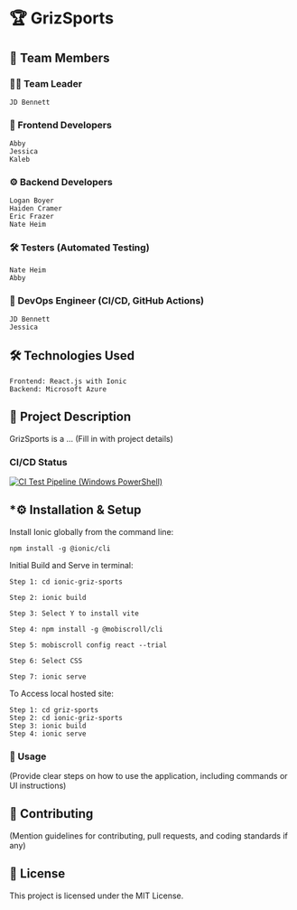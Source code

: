 # **🏆 GrizSports**


👥 Team Members
---------------------------------------------------------------------------------------------------
### **👨‍💻 Team Leader**

    JD Bennett

### **🎨 Frontend Developers**

    Abby
    Jessica
    Kaleb

### **⚙️ Backend Developers**

    Logan Boyer
    Haiden Cramer
    Eric Frazer
    Nate Heim

### **🛠 Testers (Automated Testing)**

    Nate Heim
    Abby

### **🚀 DevOps Engineer (CI/CD, GitHub Actions)**

    JD Bennett
    Jessica

## **🛠 Technologies Used**

    Frontend: React.js with Ionic
    Backend: Microsoft Azure

## **📌 Project Description**

GrizSports is a ... (Fill in with project details)

### **CI/CD Status**
[![CI Test Pipeline (Windows PowerShell)](https://github.com/jdbennett1/griz-sports/actions/workflows/main.yml/badge.svg)](https://github.com/jdbennett1/griz-sports/actions/workflows/main.yml)

## ***⚙️ Installation & Setup**

Install Ionic globally from the command line:

```
npm install -g @ionic/cli
```

Initial Build and Serve in terminal:
```
Step 1: cd ionic-griz-sports

Step 2: ionic build

Step 3: Select Y to install vite

Step 4: npm install -g @mobiscroll/cli

Step 5: mobiscroll config react --trial

Step 6: Select CSS

Step 7: ionic serve
```
To Access local hosted site:
```
Step 1: cd griz-sports
Step 2: cd ionic-griz-sports
Step 3: ionic build
Step 4: ionic serve
```

### **🚀 Usage**

(Provide clear steps on how to use the application, including commands or UI instructions)

## **🤝 Contributing**

(Mention guidelines for contributing, pull requests, and coding standards if any)
## **📜 License**

This project is licensed under the MIT License.

